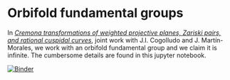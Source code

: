 [//]: # "https://mybinder.org/v2/gh/enriqueartal/AnOrbifoldFundamentalGroup/master?filepath=Orbifold235.ipynb>"
# Orbifold fundamental groups

In [*Cremona transformations of weighted projective planes, Zariski pairs, and rational cuspidal curves*](https://arxiv.org/abs/2001.07232), joint work with J.I. Cogolludo and J. Martín-Morales, we work with an orbifold fundamental group and we claim it is infinite. The cumbersome details are found in this jupyter notebook.

[![Binder](https://mybinder.org/badge_logo.svg)](https://mybinder.org/v2/gh/enriqueartal/AnOrbifoldFundamentalGroup/master?filepath=/home/sage/Orbifold235.ipynb)
